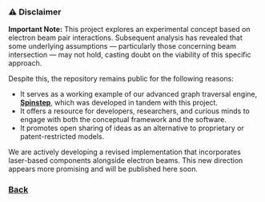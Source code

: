 ### ⚠️ Disclaimer

**Important Note:** This project explores an experimental concept based on electron beam pair interactions. Subsequent analysis has revealed that some underlying assumptions — particularly those concerning beam intersection — may not hold, casting doubt on the viability of this specific approach.

Despite this, the repository remains public for the following reasons:

* It serves as a working example of our advanced graph traversal engine, [**Spinstep**](https://github.com/VoxLeone/SpinStep/tree/main), which was developed in tandem with this project.
* It offers a resource for developers, researchers, and curious minds to engage with both the conceptual framework and the software.
* It promotes open sharing of ideas as an alternative to proprietary or patent-restricted models.

We are actively developing a revised implementation that incorporates laser-based components alongside electron beams. This new direction appears more promising and will be published here soon.

### [Back](https://github.com/VoxLeone/Eletria/tree/main)
